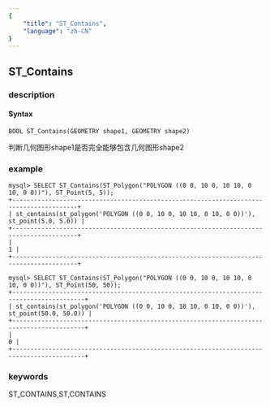 ```yaml
---
{
    "title": "ST_Contains",
    "language": "zh-CN"
}
---
```


<!-- 
Licensed to the Apache Software Foundation (ASF) under one
or more contributor license agreements.  See the NOTICE file
distributed with this work for additional information
regarding copyright ownership.  The ASF licenses this file
to you under the Apache License, Version 2.0 (the
"License"); you may not use this file except in compliance
with the License.  You may obtain a copy of the License at

  http://www.apache.org/licenses/LICENSE-2.0

Unless required by applicable law or agreed to in writing,
software distributed under the License is distributed on an
"AS IS" BASIS, WITHOUT WARRANTIES OR CONDITIONS OF ANY
KIND, either express or implied.  See the License for the
specific language governing permissions and limitations
under the License.
-->

## ST_Contains
### description
#### Syntax

`BOOL ST_Contains(GEOMETRY shape1, GEOMETRY shape2)`


判断几何图形shape1是否完全能够包含几何图形shape2

### example

```
mysql> SELECT ST_Contains(ST_Polygon("POLYGON ((0 0, 10 0, 10 10, 0 10, 0 0))"), ST_Point(5, 5));
+----------------------------------------------------------------------------------------+
| st_contains(st_polygon('POLYGON ((0 0, 10 0, 10 10, 0 10, 0 0))'), st_point(5.0, 5.0)) |
+----------------------------------------------------------------------------------------+
|                                                                                      1 |
+----------------------------------------------------------------------------------------+

mysql> SELECT ST_Contains(ST_Polygon("POLYGON ((0 0, 10 0, 10 10, 0 10, 0 0))"), ST_Point(50, 50));
+------------------------------------------------------------------------------------------+
| st_contains(st_polygon('POLYGON ((0 0, 10 0, 10 10, 0 10, 0 0))'), st_point(50.0, 50.0)) |
+------------------------------------------------------------------------------------------+
|                                                                                        0 |
+------------------------------------------------------------------------------------------+
```
### keywords
ST_CONTAINS,ST,CONTAINS
